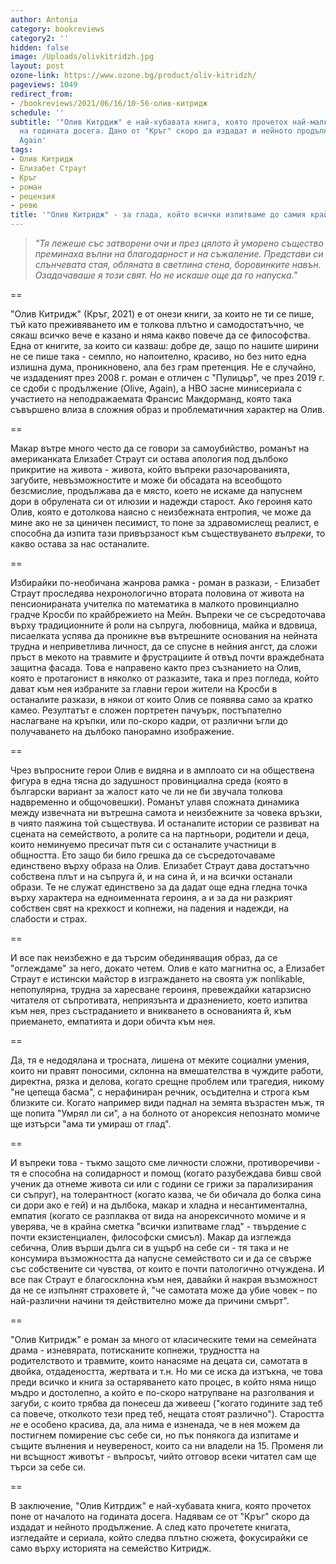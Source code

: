 ```yaml
---
author: Antonia
category: bookreviews
category2: ''
hidden: false
image: /Uploads/olivkitridzh.jpg
layout: post
ozone-link: https://www.ozone.bg/product/oliv-kitridzh/
pageviews: 1049
redirect_from:
- /bookreviews/2021/06/16/10-56-олив-китридж
schedule: ''
subtitle: '"Олив Китрдиж" е най-хубавата книга, която прочетох най-малкото от началото
  на годината досега. Дано от "Кръг" скоро да издадат и нейното продължение Olive,
  Again'
tags:
- Олив Китридж
- Елизабет Страут
- Кръг
- роман
- рецензия
- ревю
title: '"Олив Китридж" - за глада, който всички изпитваме до самия край'
---
```


> *"Тя лежеше със затворени очи и през цялото й уморено същество преминаха вълни на благодарност и на съжаление. Представи си слънчевата стая, обляната в светлина стена, боровинките навън. Озадачаваше я този свят. Но не искаше още да го напуска."*

\==

"Олив Китридж" (Кръг, 2021) е от онези книги, за които не ти се пише, тъй като преживяването им е толкова плътно и самодостатъчно, че сякаш всичко вече е казано и няма какво повече да се философства. Една от книгите, за които си казваш: добре де, защо по нашите ширини не се пише така - семпло, но напоително, красиво, но без нито една излишна дума, проникновено, ала без грам претенция. Не е случайно, че издаденият през 2008 г. роман е отличен с "Пулицър", че през 2019 г. се сдоби с продължение (Olive, Again), а HBO засне минисериала с участието на неподражаемата Франсис Макдорманд, която така съвършено влиза в сложния образ и проблематичния характер на Олив.

\==

Макар вътре много често да се говори за самоубийство, романът на американката Елизабет Страут си остава апология под дълбоко прикритие на живота - живота, който въпреки разочарованията, загубите, невъзможностите и може би обсадата на всеобщото безсмислие, продължава да е място, което не искаме да напуснем дори в обрулената си от илюзии и надежди старост. Ако героиня като Олив, която е дотолкова наясно с неизбежната ентропия, че може да мине ако не за циничен песимист, то поне за здравомислещ реалист, е способна да изпита тази привързаност към съществуването *въпреки*, то какво остава за нас останалите.  

\==

Избирайки по-необичана жанрова рамка - роман в разкази, - Елизабет Страут проследява нехронологично втората половина от живота на пенсионираната учителка по математика в малкото провинциално градче Кросби по крайбрежието на Мейн. Въпреки че се съсредоточава върху традиционните й роли на съпруга, любовница, майка и вдовица, писаелката успява да проникне във вътрешните основания на нейната трудна и неприветлива личност, да се спусне в нейния ангст, да сложи пръст в мекото на травмите и фрустрациите й отвъд почти враждебната защитна фасада. Това е направено както през съзнанието на Олив, която е протагонист в няколко от разказите, така и през погледа, който дават към нея избраните за главни герои жители на Кросби в останалите разкази, в някои от които Олив се появява само за кратко камео. Резултатът е сложен портретен пачуърк, постъпателно наслагване на кръпки, или по-скоро кадри, от различни ъгли до получаването на дълбоко панорамно изображение. 

\==

Чрез въпросните герои Олив е видяна и в амплоато си на обществена фигура в една тясна до задушност провинциална среда (която в български вариант за жалост като че ли не би звучала толкова надвременно и общочовешки). Романът улавя сложната динамика между извечната ни вътрешна самота и неизбежните за човека връзки, в чиято паяжина той съществува. И останалите истории се развиват на сцената на семейството, а ролите са на партньори, родители и деца, които неминуемо пресичат пътя си с останалите участници в общността. Ето защо би било грешка да се съсредоточаваме единствено върху образа на Олив. Елизабет Страут дава достатъчно собствена плът и на съпруга й, и на сина й, и на всички останали образи. Те не служат единствено за да дадат още една гледна точка върху характера на едноименната героиня, а и за да ни разкрият собствен свят на крехкост и копнежи, на падения и надежди, на слабости и страх.   

\==

И все пак неизбежно е да търсим обединяващия образ, да се "оглеждаме" за него, докато четем. Олив е като магнитна ос, а Елизабет Страут е истински майстор в изграждането на своята уж nonlikable, непопулярна, трудна за харесване героиня, превеждайки катарзисно читателя от съпротивата, неприязънта и дразнението, което изпитва към нея, през състраданието и вникването в основанията й, към приемането, емпатията и дори обичта към нея. 

\==

Да, тя е недодялана и тросната, лишена от меките социални умения, които ни правят поносими, склонна на вмешателства в чуждите работи, директна, рязка и делова, когато срещне проблем или трагедия, никому "не цепеща басма", с нерафиниран речник, осъдителна и строга към близките си. Когато например види паднал на земята възрастен мъж, тя ще попита "Умрял ли си", а на болното от анорексия непознато момиче ще изтърси "ама ти умираш от глад".   

\==

И въпреки това - тъкмо защото сме личности сложни, противоречиви - тя е способна на солидарност и помощ (когато разубеждава бивш свой ученик да отнеме живота си или с години се грижи за парализирания си съпруг), на толерантност (когато казва, че би обичала до болка сина си дори ако е гей) и на дълбока, макар и хладна и несантиментална, емпатия (когато се разплаква от вида на анорексичното момиче и я уверява, че в крайна сметка "всички изпитваме глад" - твърдение с почти екзистенциален, философски смисъл). Макар да изглежда себична, Олив върши дълга си в ущърб на себе си - тя така и не консумира възможността да напусне семейството си и да се свърже със собствените си чувства, от които е почти патологично отчуждена. И все пак Страут е благосклонна към нея, давайки й накрая възможност да не се изпълнят страховете й, "че самотата може да убие човек – по най-различни начини тя действително може да причини смърт".

\==

"Олив Китридж" е роман за много от класическите теми на семейната драма - изневярата, потисканите копнежи, трудността на родителството и травмите, които нанасяме на децата си, самотата в двойка, отдадеността, жертвата и т.н. Но ми се иска да изтъкна, че това преди всичко и книга за остаряването като процес, в който няма нищо мъдро и достолепно, а който е по-скоро натрупване на разголвания и загуби, с които трябва да понесеш да живееш ("когато годините зад теб са повече, отколкото тези пред теб, нещата стоят различно"). Старостта *не* е особено красива, да, ала нима е изненада, че в нея можем да постигнем помирение със себе си, но пък понякога да изпитаме и същите вълнения и неувереност, които са ни владели на 15. Променя ли ни всъщност животът - въпросът, чийто отговор всеки читател сам ще търси за себе си.

\==

В заключение, "Олив Китрдиж" е най-хубавата книга, която прочетох поне от началото на годината досега. Надявам се от "Кръг" скоро да издадат и нейното продължение. А след като прочетете книгата, изгледайте и сериала, който следва плътно сюжета, фокусирайки се само върху историята на семейство Китридж.